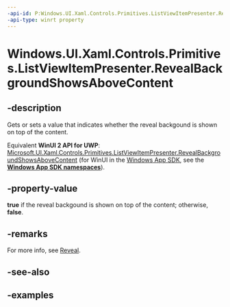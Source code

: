 ```yaml
---
-api-id: P:Windows.UI.Xaml.Controls.Primitives.ListViewItemPresenter.RevealBackgroundShowsAboveContent
-api-type: winrt property
---
```


<!-- Property syntax.
public bool RevealBackgroundShowsAboveContent { get;  set; }
-->

# Windows.UI.Xaml.Controls.Primitives.ListViewItemPresenter.RevealBackgroundShowsAboveContent

## -description

Gets or sets a value that indicates whether the reveal backgound is shown on top of the content.

Equivalent **WinUI 2 API for UWP**: [Microsoft.UI.Xaml.Controls.Primitives.ListViewItemPresenter.RevealBackgroundShowsAboveContent](/windows/winui/api/microsoft.ui.xaml.controls.primitives.listviewitempresenter.revealbackgroundshowsabovecontent) (for WinUI in the [Windows App SDK](/windows/apps/windows-app-sdk/), see the **[Windows App SDK namespaces](/windows/windows-app-sdk/api/winrt/)**).

## -property-value

**true** if the reveal backgound is shown on top of the content; otherwise, **false**.

## -remarks

For more info, see [Reveal](/windows/uwp/style/reveal).

## -see-also

## -examples

